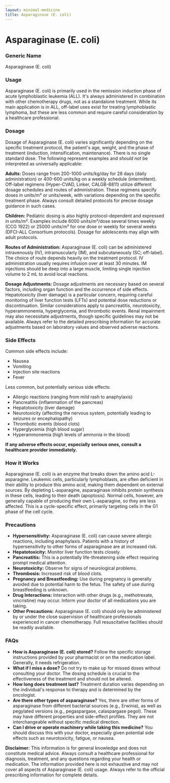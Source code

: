 ```yaml
---
layout: minimal-medicine
title: Asparaginase (E. coli)
---
```


# Asparaginase (E. coli)
### Generic Name
Asparaginase (E. coli)

### Usage
Asparaginase (E. coli) is primarily used in the remission induction phase of acute lymphoblastic leukemia (ALL).  It's always administered in combination with other chemotherapy drugs, not as a standalone treatment.  While its main application is in ALL, off-label uses exist for treating lymphoblastic lymphoma, but these are less common and require careful consideration by a healthcare professional.

### Dosage

Dosage of Asparaginase (E. coli) varies significantly depending on the specific treatment protocol, the patient's age, weight, and the phase of treatment (induction, intensification, maintenance).  There is no single standard dose.  The following represent examples and *should not* be interpreted as universally applicable:

**Adults:** Doses range from 200-1000 units/kg/day for 28 days (daily administration) or 400-600 units/kg on a weekly schedule (intermittent).  Off-label regimens (Hyper-CVAD, Linker, CALGB-8811) utilize different dosage schedules and routes of administration.  These regimens specify doses in units/m² or units/week, with variations depending on the specific treatment phase.  Always consult detailed protocols for precise dosage guidance in such cases.

**Children:** Pediatric dosing is also highly protocol-dependent and expressed in units/m². Examples include 6000 units/m²/dose several times weekly (CCG 1922) or 25000 units/m² for one dose or weekly for several weeks (DFCI-ALL Consortium protocols).  Dosage for adolescents may align with adult protocols.

**Routes of Administration:** Asparaginase (E. coli) can be administered intravenously (IV), intramuscularly (IM), and subcutaneously (SC; off-label).  The choice of route depends heavily on the treatment protocol.  IV administration usually requires infusion over at least 30 minutes.  IM injections should be deep into a large muscle, limiting single injection volume to 2 mL to avoid local reactions.

**Dosage Adjustments:**  Dosage adjustments are necessary based on several factors, including organ function and the occurrence of side effects.  Hepatotoxicity (liver damage) is a particular concern, requiring careful monitoring of liver function tests (LFTs) and potential dose reductions or discontinuation.  Similar considerations apply to pancreatitis, neurotoxicity, hyperammonemia, hyperglycemia, and thrombotic events.  Renal impairment may also necessitate adjustments, though specific guidelines may not be available.  Always refer to the detailed prescribing information for accurate adjustments based on laboratory values and observed adverse reactions.


### Side Effects

Common side effects include:

* Nausea
* Vomiting
* Injection site reactions
* Fever

Less common, but potentially serious side effects:

* Allergic reactions (ranging from mild rash to anaphylaxis)
* Pancreatitis (inflammation of the pancreas)
* Hepatotoxicity (liver damage)
* Neurotoxicity (affecting the nervous system, potentially leading to seizures or encephalopathy)
* Thrombotic events (blood clots)
* Hyperglycemia (high blood sugar)
* Hyperammonemia (high levels of ammonia in the blood)

**If any adverse effects occur, especially serious ones, consult a healthcare provider immediately.**

### How it Works

Asparaginase (E. coli) is an enzyme that breaks down the amino acid L-asparagine.  Leukemic cells, particularly lymphoblasts, are often deficient in their ability to produce this amino acid, making them dependent on external sources. By depleting L-asparagine, asparaginase inhibits protein synthesis in these cells, leading to their death (apoptosis).  Normal cells, however, are generally capable of producing their own L-asparagine, so they are less affected.  This is a cycle-specific effect, primarily targeting cells in the G1 phase of the cell cycle.

### Precautions

* **Hypersensitivity:**  Asparaginase (E. coli) can cause severe allergic reactions, including anaphylaxis.  Patients with a history of hypersensitivity to other forms of asparaginase are at increased risk.
* **Hepatotoxicity:**  Monitor liver function tests closely.
* **Pancreatitis:**  This is a potentially life-threatening side effect requiring prompt medical attention.
* **Neurotoxicity:**  Observe for signs of neurological problems.
* **Thrombosis:**  Increased risk of blood clots.
* **Pregnancy and Breastfeeding:**  Use during pregnancy is generally avoided due to potential harm to the fetus.  The safety of use during breastfeeding is unknown.
* **Drug Interactions:**  Interaction with other drugs (e.g., methotrexate, vincristine) may occur.  Inform your doctor of all medications you are taking.
* **Other Precautions:**  Asparaginase (E. coli) should only be administered by or under the close supervision of healthcare professionals experienced in cancer chemotherapy.  Full resuscitative facilities should be readily available.


### FAQs

* **How is Asparaginase (E. coli) stored?**  Follow the specific storage instructions provided by your pharmacist or on the medication label. Generally, it needs refrigeration.
* **What if I miss a dose?**  Do not try to make up for missed doses without consulting your doctor. The dosing schedule is crucial to the effectiveness of the treatment and should not be altered.
* **How long does treatment last?**  Treatment duration varies depending on the individual's response to therapy and is determined by the oncologist.
* **Are there other types of asparaginase?** Yes, there are other forms of asparaginase from different bacterial sources (e.g., Erwinia), as well as pegylated versions (e.g., pegaspargase, calaspargase pegol). These may have different properties and side-effect profiles.  They are not interchangeable without specific medical direction.
* **Can I drive or operate machinery while taking this medicine?**  You should discuss this with your doctor, especially given potential side effects such as neurotoxicity, fatigue, or nausea.


**Disclaimer:** This information is for general knowledge and does not constitute medical advice.  Always consult a healthcare professional for diagnosis, treatment, and any questions regarding your health or medication.  The information provided here is not exhaustive and may not cover all aspects of Asparaginase (E. coli) usage.  Always refer to the official prescribing information for complete details.
